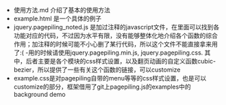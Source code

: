 ﻿- 使用方法.md 介绍了基本的使用方法
- example.html 是一个具体的例子
- jquery.pagepiling_noted.js 是加过注释的javascript文件，在里面可以找到各功能对应的代码，不过因为水平有限，没有能够整体化地介绍各个函数的综合作用；加注释的时候可能不小心删了某行代码，所以这个文件不能直接拿来用了:(
-用的时候请使用jquery.pagepiling.min.js, jquery.pagepiling.css.
其中，后者主要是各个模块的css样式设置，以及翻页动画的自定义函数cubic-bezier，所以提供了一些有关这个函数的链接，可以customize
- example.css是对pagepiling自带的menu等等的css样式设置，也是可以customize的部分，框架借用了git上pagepiling.js的examples中的background demo
